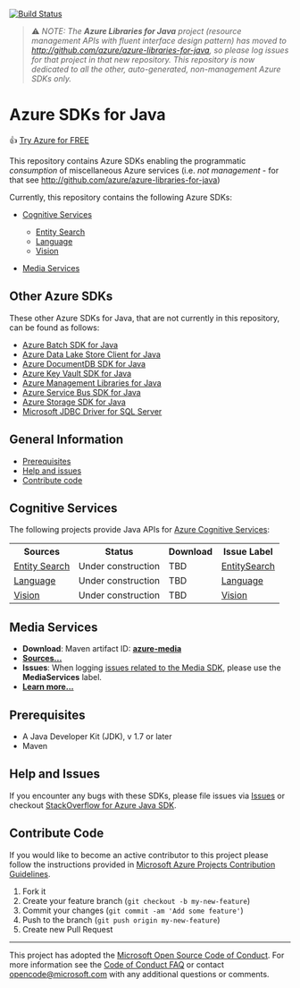 [![Build Status](https://travis-ci.org/Azure/azure-libraries-for-java.svg?style=flat-square&label=build)](https://travis-ci.org/Azure/azure-libraries-for-java)

> :warning: *NOTE: The **Azure Libraries for Java** project (resource management APIs with fluent interface design pattern) has moved to http://github.com/azure/azure-libraries-for-java, so please log issues for that project in that new repository. This repository is now dedicated to all the other, auto-generated, non-management Azure SDKs only.*

# Azure SDKs for Java

:+1: [Try Azure for FREE](http://go.microsoft.com/fwlink/?LinkId=330212)

This repository contains Azure SDKs enabling the programmatic *consumption* of miscellaneous Azure services (i.e. *not management* - for that see http://github.com/azure/azure-libraries-for-java)

Currently, this repository contains the following Azure SDKs:

* [Cognitive Services](#cognitive-services)
  * [Entity Search](#entity-search)
  * [Language](#language)
  * [Vision](#vision)

* [Media Services](#media-services)

## Other Azure SDKs

These other Azure SDKs for Java, that are not currently in this repository, can be found as follows:

* [Azure Batch SDK for Java](https://github.com/azure/azure-batch-sdk-for-java)
* [Azure Data Lake Store Client for Java](https://github.com/Azure/azure-data-lake-store-java)
* [Azure DocumentDB SDK for Java](https://github.com/Azure/azure-documentdb-java)
* [Azure Key Vault SDK for Java](https://github.com/Azure/azure-keyvault-java)
* [Azure Management Libraries for Java](https://github.com/azure/azure-libraries-for-java)
* [Azure Service Bus SDK for Java](https://github.com/Azure/azure-service-bus-java)
* [Azure Storage SDK for Java](https://github.com/Azure/azure-storage-java)
* [Microsoft JDBC Driver for SQL Server](https://github.com/Microsoft/mssql-jdbc)

## General Information
* [Prerequisites](#prerequisites)
* [Help and issues](#help-and-issues)
* [Contribute code](#contribute-code)


## Cognitive Services

The following projects provide Java APIs for [Azure Cognitive Services](https://azure.microsoft.com/en-us/services/cognitive-services/):

<table><tr><th>Sources</th><th>Status</th><th>Download</th><th>Issue Label</th></tr>
<tr>
	<td><a name="entity-search" href="https://github.com/Azure/azure-sdk-for-java/tree/master/cognitiveservices/azure-entitysearch">Entity Search</a></td>
	<td>Under construction</td>
	<td>TBD</td>
	<td><a href="https://github.com/azure/azure-sdk-for-java/issues?q=is%3Aopen+is%3Aissue+label%3AEntitySearch">EntitySearch</a></td>
</tr>

<tr>
	<td><a name="language" href="https://github.com/Azure/azure-sdk-for-java/tree/master/cognitiveservices/azure-language">Language</a></td>
	<td>Under construction</td>
	<td>TBD</td>
	<td><a href="https://github.com/azure/azure-sdk-for-java/issues?utf8=%E2%9C%93&q=is%3Aopen%20is%3Aissue%20label%3ALanguage">Language</a></td>
</tr>

<tr>
	<td><a name="vision" href="https://github.com/Azure/azure-sdk-for-java/tree/master/cognitiveservices/azure-vision">Vision</a></td>
	<td>Under construction</td>
	<td>TBD</td>
	<td><a href="https://github.com/azure/azure-sdk-for-java/issues?utf8=%E2%9C%93&q=is%3Aopen%20is%3Aissue%20label%3AVision">Vision</a></td>
</tr>
</table>

## Media Services

* **Download**: Maven artifact ID: [**azure-media**](http://search.maven.org/#search%7Cgav%7C1%7Cg%3A%22com.microsoft.azure%22%20AND%20a%3A%22azure-media%22)
* [**Sources...**](https://github.com/Azure/azure-sdk-for-java/tree/0.9/services/azure-media)
* **Issues**: When logging [issues related to the Media SDK](https://github.com/azure/azure-sdk-for-java/issues?q=is%3Aopen+is%3Aissue+label%3AMediaServices), please use the **MediaServices** label.
* [**Learn more...**](https://azure.microsoft.com/en-us/services/media-services/)

## Prerequisites

- A Java Developer Kit (JDK), v 1.7 or later
- Maven

## Help and Issues

If you encounter any bugs with these SDKs, please file issues via [Issues](https://github.com/Azure/azure-sdk-for-java/issues) or checkout [StackOverflow for Azure Java SDK](http://stackoverflow.com/questions/tagged/azure-java-sdk).

## Contribute Code

If you would like to become an active contributor to this project please follow the instructions provided in [Microsoft Azure Projects Contribution Guidelines](http://azure.github.io/guidelines.html).

1. Fork it
2. Create your feature branch (`git checkout -b my-new-feature`)
3. Commit your changes (`git commit -am 'Add some feature'`)
4. Push to the branch (`git push origin my-new-feature`)
5. Create new Pull Request

---

This project has adopted the [Microsoft Open Source Code of Conduct](https://opensource.microsoft.com/codeofconduct/). For more information see the [Code of Conduct FAQ](https://opensource.microsoft.com/codeofconduct/faq/) or contact [opencode@microsoft.com](mailto:opencode@microsoft.com) with any additional questions or comments.
